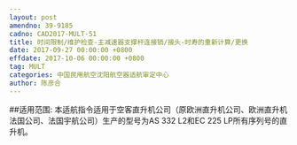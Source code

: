 ```yaml
---
layout: post
amendno: 39-9185
cadno: CAD2017-MULT-51
title: 时间限制/维护检查-主减速器支撑杆连接销/接头-时寿的重新计算/更换
date: 2017-09-27 00:00:00 +0800
effdate: 2017-10-06 00:00:00 +0800
tag: MULT
categories: 中国民用航空沈阳航空器适航审定中心
author: 陈彦合
---
```


##适用范围:
本适航指令适用于空客直升机公司（原欧洲直升机公司、欧洲直升机法国公司、法国宇航公司）生产的型号为AS 332 L2和EC 225 LP所有序列号的直升机。

